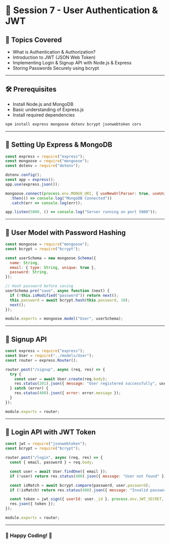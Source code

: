 # 📂 Session 7 - User Authentication & JWT

## 📌 Topics Covered
- What is Authentication & Authorization?
- Introduction to JWT (JSON Web Token)
- Implementing Login & Signup API with Node.js & Express
- Storing Passwords Securely using bcrypt

---

## 🛠 Prerequisites
- Install Node.js and MongoDB
- Basic understanding of Express.js
- Install required dependencies

```bash
npm install express mongoose dotenv bcrypt jsonwebtoken cors
```

---

## 🔗 Setting Up Express & MongoDB

```javascript
const express = require("express");
const mongoose = require("mongoose");
const dotenv = require("dotenv");

dotenv.config();
const app = express();
app.use(express.json());

mongoose.connect(process.env.MONGO_URI, { useNewUrlParser: true, useUnifiedTopology: true })
  .then(() => console.log("MongoDB Connected"))
  .catch(err => console.log(err));

app.listen(5000, () => console.log("Server running on port 5000"));
```

---

## 🔐 User Model with Password Hashing

```javascript
const mongoose = require("mongoose");
const bcrypt = require("bcrypt");

const userSchema = new mongoose.Schema({
  name: String,
  email: { type: String, unique: true },
  password: String,
});

// Hash password before saving
userSchema.pre("save", async function (next) {
  if (!this.isModified("password")) return next();
  this.password = await bcrypt.hash(this.password, 10);
  next();
});

module.exports = mongoose.model("User", userSchema);
```

---

## 📝 Signup API

```javascript
const express = require("express");
const User = require("../models/User");
const router = express.Router();

router.post("/signup", async (req, res) => {
  try {
    const user = await User.create(req.body);
    res.status(201).json({ message: "User registered successfully", user });
  } catch (error) {
    res.status(400).json({ error: error.message });
  }
});

module.exports = router;
```

---

## 🔑 Login API with JWT Token

```javascript
const jwt = require("jsonwebtoken");
const bcrypt = require("bcrypt");

router.post("/login", async (req, res) => {
  const { email, password } = req.body;

  const user = await User.findOne({ email });
  if (!user) return res.status(400).json({ message: "User not found" });

  const isMatch = await bcrypt.compare(password, user.password);
  if (!isMatch) return res.status(400).json({ message: "Invalid password" });

  const token = jwt.sign({ userId: user._id }, process.env.JWT_SECRET, { expiresIn: "1h" });
  res.json({ token });
});

module.exports = router;
```

---

### 🎯 Happy Coding! 🚀
